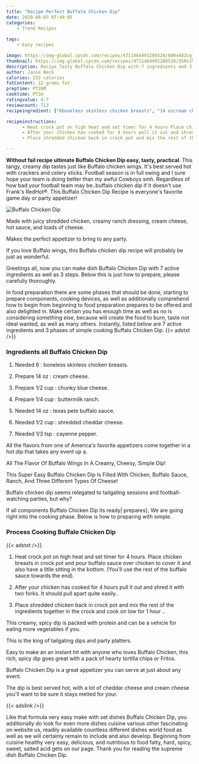 ```yaml
---
title: "Recipe Perfect Buffalo Chicken Dip"
date: 2020-08-03 07:49:05
categories:
    - Trend Recipes
    
tags:
    - Easy recipes

image: https://img-global.cpcdn.com/recipes/4711464491286528/680x482cq70/buffalo-chicken-dip-recipe-main-photo.jpg
thumbnail: https://img-global.cpcdn.com/recipes/4711464491286528/350x250cq70/buffalo-chicken-dip-recipe-main-photo.jpg
description: Recipe Tasty Buffalo Chicken Dip with 7 ingredients and 3 stages of easy cooking.
author: Janie Beck
calories: 233 calories
fatContent: 12 grams fat
preptime: PT26M
cooktime: PT1H
ratingvalue: 4.7
reviewcount: 713
recipeingredient: ["6boneless skinless chicken breasts", "14 ozcream cheese", "1/2 cupchunky blue cheese", "1/4 cupbuttermilk ranch", "14 oztexas pete buffalo sauce", "1/2 cupshredded cheddar cheese", "1/3 tspcayenne pepper"]

recipeinstructions: 
      - Heat crock pot on high heat and set timer for 4 hours Place chicken breasts in crock pot and pour buffalo sauce over chicken to cover it and also have a litlle sitting in the bottom  Youll use the rest of the buffalo sauce towards the end 
      - After your chicken has cooked for 4 hours pull it out and shred it with two forks It should pull apart quite easily 
      - Place shredded chicken back in crock pot and mix the rest of the ingredients together in the crock and cook on low for 1 hour 

---
```




**Without fail recipe ultimate Buffalo Chicken Dip easy, tasty, practical**. This tangy, creamy dip tastes just like Buffalo chicken wings. It&#39;s best served hot with crackers and celery sticks. Football season is in full swing and I sure hope your team is doing better than my awful Cowboys smh. Regardless of how bad your football team may be..buffalo chicken dip if it doesn&#39;t use Frank&#39;s RedHot®. This Buffalo Chicken Dip Recipe is everyone&#39;s favorite game day or party appetizer!


![Buffalo Chicken Dip](https://img-global.cpcdn.com/recipes/4711464491286528/680x482cq70/buffalo-chicken-dip-recipe-main-photo.jpg "Buffalo Chicken Dip")



Made with juicy shredded chicken, creamy ranch dressing, cream cheese, hot sauce, and loads of cheese.

Makes the perfect appetizer to bring to any party.

If you love Buffalo wings, this Buffalo chicken dip recipe will probably be just as wonderful.


Greetings all, now you can make dish Buffalo Chicken Dip with 7 active ingredients as well as 3 steps. Below this is just how to prepare, please carefully thoroughly.

In food preparation there are some phases that should be done, starting to prepare components, cooking devices, as well as additionally comprehend how to begin from beginning to food preparation prepares to be offered and also delighted in. Make certain you has enough time as well as no is considering something else, because will create the food to burn, taste not ideal wanted, as well as many others. Instantly, listed below are 7 active ingredients and 3 phases of simple cooking Buffalo Chicken Dip.
{{< adstxt />}}

### Ingredients all Buffalo Chicken Dip


1. Needed 6 : boneless skinless chicken breasts.

1. Prepare 14 oz : cream cheese.

1. Prepare 1/2 cup : chunky blue cheese.

1. Prepare 1/4 cup : buttermilk ranch.

1. Needed 14 oz : texas pete buffalo sauce.

1. Needed 1/2 cup : shredded cheddar cheese.

1. Needed 1/3 tsp : cayenne pepper.


All the flavors from one of America&#39;s favorite appetizers come together in a hot dip that takes any event up a.

All The Flavor Of Buffalo Wings In A Creamy, Cheesy, Simple Dip!

This Super Easy Buffalo Chicken Dip Is Filled With Chicken, Buffalo Sauce, Ranch, And Three Different Types Of Cheese!

Buffalo chicken dip seems relegated to tailgating sessions and football-watching parties, but why?


If all components Buffalo Chicken Dip its ready| prepares}, We are going right into the cooking phase. Below is how to preparing with simple.

### Process Cooking Buffalo Chicken Dip

{{< adstxt />}}


1. Heat crock pot on high heat and set timer for 4 hours. Place chicken breasts in crock pot and pour buffalo sauce over chicken to cover it and also have a litlle sitting in the bottom.  (You&#39;ll use the rest of the buffalo sauce towards the end).



1. After your chicken has cooked for 4 hours pull it out and shred it with two forks. It should pull apart quite easily..



1. Place shredded chicken back in crock pot and mix the rest of the ingredients together in the crock and cook on low for 1 hour ..




This creamy, spicy dip is packed with protein and can be a vehicle for eating more vegetables if you.

This is the king of tailgating dips and party platters.

Easy to make an an instant hit with anyone who loves Buffalo Chicken, this rich, spicy dip goes great with a pack of hearty tortilla chips or Fritos.

Buffalo Chicken Dip is a great appetizer you can serve at just about any event.

The dip is best served hot, with a lot of cheddar cheese and cream cheese you&#39;ll want to be sure it stays melted for your.


{{< adslink />}}

Like that formula very easy make with set dishes Buffalo Chicken Dip, you additionally do look for even more dishes cuisine various other fascinating on website us, readily available countless different dishes world food as well as we will certainly remain to include and also develop. Beginning from cuisine healthy very easy, delicious, and nutritious to food fatty, hard, spicy, sweet, salted acid gets on our page. Thank you for reading the supreme dish Buffalo Chicken Dip.
